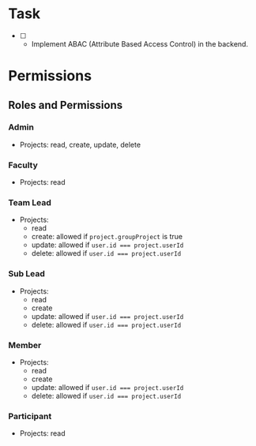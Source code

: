 # Task

- [ ] - Implement ABAC (Attribute Based Access Control) in the backend.

# Permissions

## Roles and Permissions

### Admin

- Projects: read, create, update, delete

### Faculty

- Projects: read

### Team Lead

- Projects:
  - read
  - create: allowed if `project.groupProject` is true
  - update: allowed if `user.id === project.userId`
  - delete: allowed if `user.id === project.userId`

### Sub Lead

- Projects:
  - read
  - create
  - update: allowed if `user.id === project.userId`
  - delete: allowed if `user.id === project.userId`

### Member

- Projects:
  - read
  - create
  - update: allowed if `user.id === project.userId`
  - delete: allowed if `user.id === project.userId`

### Participant

- Projects: read
